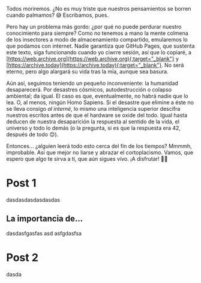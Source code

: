 Todos moriremos. ¿No es muy triste que nuestros pensamientos se borren cuando palmamos? 😅 Escribamos, pues.

Pero hay un problema más gordo: ¿por qué no puede perdurar nuestro conocimiento para siempre? Como no tenemos a mano la mente colmena de los insectores a modo de almacenamiento compartido, emularemos lo que podamos con internet. Nadie garantiza que GitHub Pages, que sustenta este texto, siga funcionando cuando yo ciwrre sesión, así que lo copiaré, a [https://web.archive.org](https://web.archive.org){:target="_blank"} y [https://archive.today](https://archive.today){:target="_blank"}. No será eterno, pero algo alargará su vida tras la mía, aunque sea basura.

Aún así, seguimos teniendo un pequeño inconveniente: la humanidad desaparecerá. Por desastres cósmicos, autodestrucción o colapso ambiental; da igual. El caso es que, eventualmente, no habrá nadie que lo lea. O, al menos, ningún Homo Sapiens. Si el desastre que elimine a éste no se lleva consigo _al interné_, lo mismo una inteligencia superior descifra nuestros escritos antes de que el hardware se oxide del todo. Igual hasta deducen de nuestra desaparición la respuesta al sentido de la vida, el universo y todo lo demás (o la pregunta, si es que la respuesta era 42, después de todo 😊).

Entonces... ¿alguien leerá todo esto cerca del fin de los tiempos? Mmmmh, improbable. Así que mejor no liarse y abrazar el cortoplacismo. Vamos, que espero que algo te sirva a ti, que aún sigues vivo. ¡A disfrutar! 💃🏼


# Post 1
dasdasdasdasdasdas

## La importancia de...
dasdasfgasfas
asd
asfgdasfsa

# Post 2
dasda

